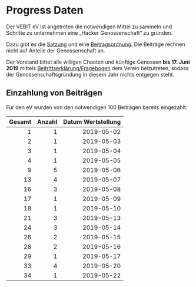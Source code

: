# Progress Daten

Der VEBIT eV ist angetreten die notwendigen Mittel zu sammeln und
Schritte zu unternehmen eine „Hacker Genossenschaft“ zu gründen.

Dazu gibt es die [Satzung] und eine [Beitragsordnung].
Die Beiträge rechnen nicht auf Anteile der Genossenschaft an.

Der Vorstand bittet alle willigen Chaoten und künftige Genossen
**bis 17. Juni 2019** mittels [Beitrittserklärung/Fragebogen]
dem Verein beizutreten, sodass der Genossenschaftsgründung in
diesem Jahr nichts entgegen steht.

[Satzung]: https://git.vebit.xyz/vebit/wiki/src/branch/master/satzung.markdown
[Beitragsordnung]: https://git.vebit.xyz/vebit/wiki/src/branch/master/beitragsordnung.markdown
[Beitrittserklärung/Fragebogen]: https://git.vebit.xyz/vebit/wiki/src/branch/master/fragebogen.pdf

## Einzahlung von Beiträgen

Für den eV wurden von den notwendigen 100 Beiträgen bereits eingezahlt:

Gesamt | Anzahl | Datum Wertstellung
------:|-------:|------:
 1 | 1 | 2019-05-02
 2 | 1 | 2019-05-03
 3 | 1 | 2019-05-04
 4 | 1 | 2019-05-05
 9 | 5 | 2019-05-06
13 | 4 | 2019-05-07
16 | 3 | 2019-05-08
17 | 1 | 2019-05-09
18 | 1 | 2019-05-10
21 | 3 | 2019-05-13
24 | 3 | 2019-05-14
26 | 2 | 2019-05-15
28 | 2 | 2019-05-16
29 | 1 | 2019-05-17
33 | 4 | 2019-05-20
34 | 1 | 2019-05-22
